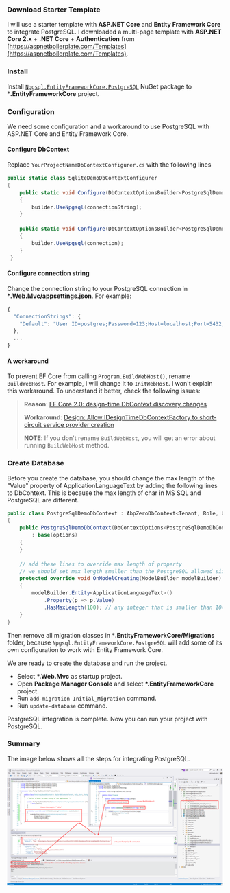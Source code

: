 ### Download Starter Template

I will use a starter template with **ASP.NET Core** and **Entity Framework Core** to integrate PostgreSQL.
I downloaded a multi-page template with **ASP.NET Core 2.x** + **.NET Core** + **Authentication** from [https://aspnetboilerplate.com/Templates](https://aspnetboilerplate.com/Templates).

### Install

Install [`Npgsql.EntityFrameworkCore.PostgreSQL`](https://www.nuget.org/packages/Npgsql.EntityFrameworkCore.PostgreSQL/) NuGet package to ***.EntityFrameworkCore** project.

### Configuration

We need some configuration and a workaround to use PostgreSQL with ASP.NET Core and Entity Framework Core.

#### Configure DbContext 

Replace `YourProjectNameDbContextConfigurer.cs` with the following lines

```c#
public static class SqliteDemoDbContextConfigurer
{
    public static void Configure(DbContextOptionsBuilder<PostgreSqlDemoDbContext> builder, string connectionString)
    {
        builder.UseNpgsql(connectionString);
    }

    public static void Configure(DbContextOptionsBuilder<PostgreSqlDemoDbContext> builder, DbConnection connection)
    {
        builder.UseNpgsql(connection);
    }
 }
 ```

#### Configure connection string 

Change the connection string to your PostgreSQL connection in ***.Web.Mvc/appsettings.json**. For example:

```js
{
  "ConnectionStrings": {
    "Default": "User ID=postgres;Password=123;Host=localhost;Port=5432;Database=PostgreSqlDemoDb;Pooling=true;"
  },
  ...
}
```

#### A workaround

To prevent EF Core from calling `Program.BuildWebHost()`, rename `BuildWebHost`. For example, I will change it to `InitWebHost`.
I won't explain this workaround. To understand it better, check the following issues:

> **Reason**: [EF Core 2.0: design-time DbContext discovery changes](https://github.com/aspnet/EntityFrameworkCore/issues/9033)
>
> **Workaround**: [Design: Allow IDesignTimeDbContextFactory to short-circuit service provider creation](https://github.com/aspnet/EntityFrameworkCore/issues/9076#issuecomment-313278753)
>
> **NOTE**: If you don't rename `BuildWebHost`, you will get an error about running `BuildWebHost` method.

### Create Database

Before you create the database, you should change the max length of the "Value" property of ApplicationLanguageText by adding the following lines to DbContext.
This is because the max length of char in MS SQL and PostgreSQL are different.

```c#
public class PostgreSqlDemoDbContext : AbpZeroDbContext<Tenant, Role, User, PostgreSqlDemoDbContext>
{
    public PostgreSqlDemoDbContext(DbContextOptions<PostgreSqlDemoDbContext> options)
        : base(options)
    {
    }

    // add these lines to override max length of property
    // we should set max length smaller than the PostgreSQL allowed size (10485760)
    protected override void OnModelCreating(ModelBuilder modelBuilder)
    {
        modelBuilder.Entity<ApplicationLanguageText>()
            .Property(p => p.Value)
            .HasMaxLength(100); // any integer that is smaller than 10485760
    }
}
```

Then remove all migration classes in ***.EntityFrameworkCore/Migrations** folder,
because `Npgsql.EntityFrameworkCore.PostgreSQL` will add some of its own configuration to work with Entity Framework Core.

We are ready to create the database and run the project.

- Select **\*.Web.Mvc** as startup project.
- Open **Package Manager Console** and select **\*.EntityFrameworkCore** project.
- Run `add-migration Initial_Migration` command.
- Run `update-database` command.

PostgreSQL integration is complete. Now you can run your project with PostgreSQL.

### Summary

The image below shows all the steps for integrating PostgreSQL.

<img src="images/postgresql-integration-summary.png" alt="PostgreSQL integration summary" class="img-thumbnail" />
